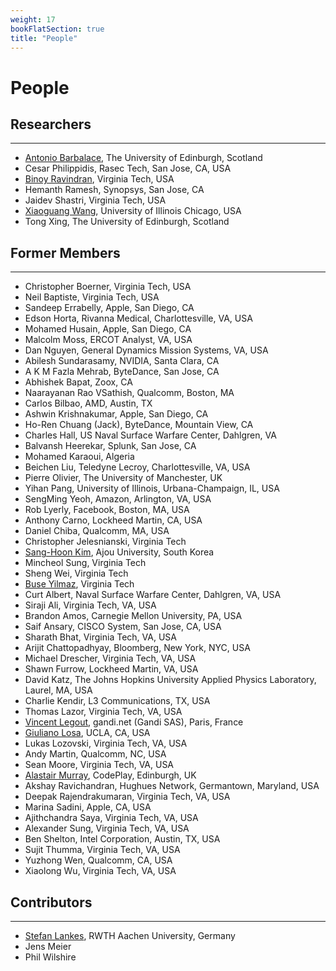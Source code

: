 ```yaml
---
weight: 17
bookFlatSection: true
title: "People"
---
```


# People

## Researchers
---
- [Antonio Barbalace](https://www.barbalace.it/antonio/), The University of Edinburgh, Scotland
- Cesar Philippidis, Rasec Tech, San Jose, CA, USA
- [Binoy Ravindran](https://ece.vt.edu/people/profile/ravindran.html), Virginia Tech, USA
- Hemanth Ramesh, Synopsys, San Jose, CA
- Jaidev Shastri, Virginia Tech, USA
- [Xiaoguang Wang](https://xiaoguang.wang/), University of Illinois Chicago, USA
- Tong Xing, The University of Edinburgh, Scotland

## Former Members
---
- Christopher Boerner, Virginia Tech, USA
- Neil Baptiste, Virginia Tech, USA
- Sandeep Errabelly, Apple, San Diego, CA
- Edson Horta, Rivanna Medical, Charlottesville, VA, USA
- Mohamed Husain, Apple, San Diego, CA
- Malcolm Moss, ERCOT Analyst, VA, USA
- Dan Nguyen, General Dynamics Mission Systems, VA, USA
- Abilesh Sundarasamy, NVIDIA, Santa Clara, CA
- A K M Fazla Mehrab, ByteDance, San Jose, CA
- Abhishek Bapat, Zoox, CA
- Naarayanan Rao VSathish, Qualcomm, Boston, MA
- Carlos Bilbao, AMD, Austin, TX
- Ashwin Krishnakumar, Apple, San Diego, CA
- Ho-Ren Chuang (Jack), ByteDance, Mountain View, CA
- Charles Hall, US Naval Surface Warfare Center, Dahlgren, VA
- Balvansh Heerekar, Splunk, San Jose, CA
- Mohamed Karaoui, Algeria
- Beichen Liu, Teledyne Lecroy, Charlottesville, VA, USA
- Pierre Olivier, The University of Manchester, UK
- Yihan Pang, University of Illinois, Urbana-Champaign, IL, USA
- SengMing Yeoh, Amazon, Arlington, VA, USA
- Rob Lyerly, Facebook, Boston, MA, USA
- Anthony Carno, Lockheed Martin, CA, USA
- Daniel Chiba, Qualcomm, MA, USA
- Christopher Jelesnianski, Virginia Tech
- [Sang-Hoon Kim](https://beowulf.github.io/), Ajou University, South Korea
- Mincheol Sung, Virginia Tech
- Sheng Wei, Virginia Tech
- [Buse Yilmaz](https://harubyy.github.io/), Virginia Tech
- Curt Albert, Naval Surface Warfare Center, Dahlgren, VA, USA
- Siraji Ali, Virginia Tech, VA, USA
- Brandon Amos, Carnegie Mellon University, PA, USA
- Saif Ansary, CISCO System, San Jose, CA, USA
- Sharath Bhat, Virginia Tech, VA, USA
- Arijit Chattopadhyay, Bloomberg, New York, NYC, USA
- Michael Drescher, Virginia Tech, VA, USA
- Shawn Furrow, Lockheed Martin, VA, USA
- David Katz, The Johns Hopkins University Applied Physics Laboratory, Laurel, MA, USA
- Charlie Kendir, L3 Communications, TX, USA
- Thomas Lazor, Virginia Tech, VA, USA
- [Vincent Legout](https://vincent.legout.info/), gandi.net (Gandi SAS), Paris, France
- [Giuliano Losa](http://www.losa.fr/), UCLA, CA, USA
- Lukas Lozovski, Virginia Tech, VA, USA
- Andy Martin, Qualcomm, NC, USA
- Sean Moore, Virginia Tech, VA, USA
- [Alastair Murray](http://www.alastairmurray.co.uk/), CodePlay, Edinburgh, UK
- Akshay Ravichandran, Hughues Network, Germantown, Maryland, USA
- Deepak Rajendrakumaran, Virginia Tech, VA, USA
- Marina Sadini, Apple, CA, USA
- Ajithchandra Saya, Virginia Tech, VA, USA
- Alexander Sung, Virginia Tech, VA, USA
- Ben Shelton, Intel Corporation, Austin, TX, USA
- Sujit Thumma, Virginia Tech, VA, USA
- Yuzhong Wen, Qualcomm, CA, USA
- Xiaolong Wu, Virginia Tech, VA, USA

## Contributors
---
- [Stefan Lankes](http://www.acs.eonerc.rwth-aachen.de/cms/E-ON-ERC-ACS/Das-Institut/Mitarbeiter/Lehrstuhl-Leitung/~fqxm/Lankes-Stefan/?lidx=1&allou=1), RWTH Aachen University, Germany
- Jens Meier
- Phil Wilshire